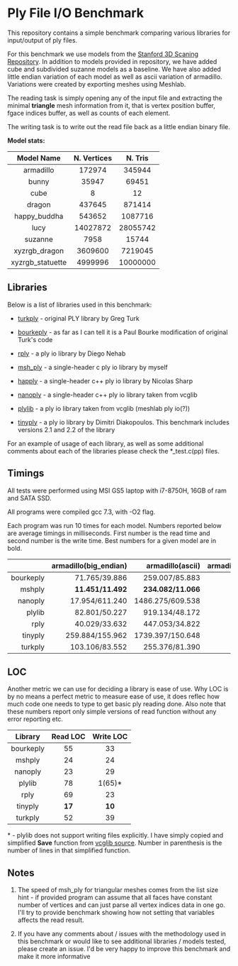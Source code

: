 # Ply File I/O Benchmark

This repository contains a simple benchmark comparing various libraries for input/output of ply files.

For this benchmark we use models from the [Stanford 3D Scaning Repository](http://graphics.stanford.edu/data/3Dscanrep/).
In addition to models provided in repository, we have added cube and subdivided suzanne models as a baseline. We have also added little endian variation of each model as well as ascii variation of armadillo. Variations were created
by exporting meshes using Meshlab.

The reading task is simply opening any of the input file and extracting the minimal __triangle__ mesh
information from it, that is vertex position buffer, fgace indices buffer, as well as counts of
each element.

The writing task is to write out the read file back as a little endian binary file.

**Model stats:**

|     Model Name    | N. Vertices |  N. Tris |
|:-----------------:|:-----------:|:--------:|
| armadillo         |      172974 |   345944 |
| bunny             |       35947 |    69451 |
| cube              |           8 |       12 |
| dragon            |      437645 |   871414 |
| happy_buddha      |      543652 |  1087716 |
| lucy              |    14027872 | 28055742 |
| suzanne           |        7958 |    15744 |
| xyzrgb_dragon     |     3609600 |  7219045 |
| xyzrgb_statuette  |     4999996 | 10000000 |

## Libraries

Below is a list of libraries used in this benchmark:

- [turkply](https://people.sc.fsu.edu/~jburkardt/c_src/ply_io/ply_io.html) - original PLY library by Greg Turk 

- [bourkeply](http://paulbourke.net/dataformats/ply/) - as far as I can tell it is a Paul Bourke modification of original Turk's code 
 
- [rply](http://w3.impa.br/~diego/software/rply/) - a ply io library by Diego Nehab

- [msh_ply](https://github.com/mhalber/msh) - a single-header c ply io library by myself

- [happly](https://github.com/nmwsharp/happly) - a single-header c++ ply io library by Nicolas Sharp

- [nanoply](https://github.com/cnr-isti-vclab/vcglib/tree/master/wrap/nanoply) - a single-header c++ ply io library taken from vcglib

- [plylib](https://github.com/cnr-isti-vclab/vcglib/tree/master/wrap/ply) - a ply io library taken from vcglib (meshlab ply io(?))

- [tinyply](https://github.com/ddiakopoulos/tinyply) - a ply io library by Dimitri Diakopoulos. This benchmark includes versions 2.1 and 2.2 of the library

For an example of usage of each library, as well as some additional comments about each of the libraries please check the *_test.c(pp)
files.

## Timings

All tests were performed using MSI GS5 laptop with i7-8750H, 16GB of ram and SATA SSD.

All programs were compiled gcc 7.3, with -O2 flag.

Each program was run 10 times for each model. Numbers reported below are average timings in milliseconds.
First number is the read time and second number is the write time. Best numbers for a given model are in bold.

|           | armadillo(big_endian)|     armadillo(ascii) | armadillo(little_endian) |         bunny(ascii) | bunny(little_endian) |        cube(ascii)   |        dragon(ascii) | dragon(little_endian)| happy_buddha(ascii) |happy_buddha(little_endian) |     lucy(big_endian) |  lucy(little_endian) |       suzanne(ascii) |suzanne(little_endian)|xyzrgb_dragon(big_endian) |xyzrgb_dragon(little_endian)|xyzrgb_statuette(big_endian) |  xyzrgb_statuette(little_endian) |
|----------:|---------------------:|---------------------:|-------------------------:|---------------------:|---------------------:|---------------------:|---------------------:|---------------------:|--------------------:|---------------------------:|---------------------:|---------------------:|---------------------:|---------------------:|-------------------------:|---------------------------:|----------------------------:|---------------------:|
|bourkeply  |    71.765/39.886     |   259.007/85.883     |    52.704/40.678         |    69.335/21.853     |    20.954/22.856     |     0.135/1.266      |   648.571/220.571    |   133.989/98.990     |   812.189/273.462   |   165.651/122.445          |  4277.068/3143.220   |  4278.043/3158.786   |    11.312/**8.931**  |     2.616/10.352     |  1100.573/810.055        |  1100.025/819.230          |  1524.393/1132.947          |  1524.664/1138.397   |
|mshply     |  **11.451/11.492**   | **234.082/11.066**   |   **5.964/11.527**       |  **63.710/6.785**    |   **1.629/6.755**    |     0.142/1.249      |  **594.876/25.372**  |  **14.989/26.252**   | **749.520/26.476**  |  **18.572/26.853**         | **910.077/1851.221** | **508.121/1859.988** |**10.183**/9.067      |    **0.373/3.716**   | **234.787/425.155**      | **129.942/423.151**        | **326.463/611.892**         | **179.641/615.597**  |
|nanoply    |    17.954/611.240    |  1486.275/609.538    |    13.023/609.672        |   498.434/132.417    |     5.077/132.529    |     0.371/1.310      |  3798.315/1623.651   |    28.054/1631.544   |  4736.871/2037.694  |    34.057/2041.885         |  1073.746/52459.071  |   808.868/52532.779  |    68.980/43.704     |     3.247/35.880     |   279.857/13113.569      |   210.259/13123.615        |   385.211/18445.489         |   293.047/18555.088  |
|plylib     |    82.801/50.227     |   919.134/48.172     |    71.453/51.234         |   239.788/14.388     |    20.353/14.074     |     0.182/2.967      |  2394.411/130.261    |   179.529/131.074    |  3000.221/161.200   |   224.353/156.239          |  5832.562/4067.041   |  5791.145/4035.811   |    43.836/10.156     |     3.319/5.360      |  1498.227/1066.351       |  1489.111/1064.513         |  2075.827/1460.394          |  2063.597/1463.902   |
|rply       |    40.029/33.632     |   447.053/34.822     |    34.851/35.573         |   132.162/11.336     |     8.372/11.520     |     0.140/**1.101**  |  1130.187/91.968     |    87.864/92.282     |  1404.508/113.376   |   109.690/115.028          |  3058.011/2762.030   |  2825.575/2779.015   |    20.456/9.227      |     1.668/4.815      |   789.177/712.001        |   727.750/723.889          |  1090.397/1013.406          |  1010.654/1014.885   |
|tinyply    |   259.884/155.962    |  1739.397/150.648    |   219.798/53.483         |   384.014/36.015     |    65.593/35.452     |     0.580/1.337      |  4447.792/388.006    |   552.953/395.126    |  5562.521/485.489   |   685.887/488.300          | 17761.143/12210.354  | 17749.428/12250.777  |    81.109/14.593     |    10.756/10.490     |  4576.019/3232.963       |  4570.566/3243.117         |  6409.394/4522.410          |  6352.649/4458.067   |
|turkply    |   103.106/83.552     |   255.376/81.390     |    91.135/82.043         |    68.419/20.990     |    24.620/20.672     |   **0.132**/1.485    |   642.290/214.018    |   228.870/212.002    |   804.640/259.995   |   285.496/258.669          |  7419.417/6685.876   |  7405.573/6543.948   |    11.205/12.545     |     4.239/7.170      |  1917.335/1746.897       |  1888.970/1709.805         |  2664.121/2401.271          |  2704.476/2450.259   |

<!-- |tinyply    |   421.095/163.183    |  1779.817/163.930    |   381.058/166.200        |   394.621/37.421     |   101.955/36.745     |     0.539/**1.024**  |  4521.769/416.015    |   967.929/420.629    |  5662.831/522.357   |  1215.175/533.842          | 30577.931/13676.833  | 30798.051/13811.017  |    85.670/17.344     |    19.383/11.819     |  8117.501/3623.996       |  7941.298/3554.399         | 11084.204/4971.100          | 10984.934/4918.387   | -->

## LOC

Another metric we can use for deciding a library is ease of use. Why LOC is by no
means a perfect metric to measure ease of use, it does reflec how much code one needs to
type to get basic ply reading done. Also note that these numbers report only simple versions
of read function without any error reporting etc.

|  Library  |   Read LOC  | Write LOC |
|:---------:|:-----------:|:---------:|
| bourkeply |    55       |   33      |
| mshply    |    24       |   24      |
| nanoply   |    23       |   29      |
| plylib    |    78       |   1(65)*  |
| rply      |    69       |   23      |
| tinyply   |  **17**     | **10**    |
| turkply   |    52       |   39      |

\* - plylib does not support writing files explicitly. I have simply copied and simplified **Save** function from
[vcglib source](https://github.com/cnr-isti-vclab/vcglib/blob/master/wrap/io_trimesh/export_ply.h). Number in
parenthesis is the number of lines in that simplified function.

## Notes

1. The speed of msh_ply for triangular meshes comes from the list size hint - if provided program can assume that all faces have constant number of vertices and can just parse all vertex indices data in one go. I'll try to provide benchmark showing how not setting that variables affects the read result.

2. If you have any comments about / issues with the methodology used in this benchmark or would like to see additional libraries / models tested, please create an issue. I'd be very happy to improve this benchmark and make it more informative
